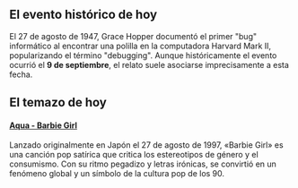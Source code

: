 ## El evento histórico de hoy
El 27 de agosto de 1947, Grace Hopper documentó el primer "bug" informático al encontrar una polilla en la computadora Harvard Mark II, popularizando el término "debugging". Aunque históricamente el evento ocurrió el **9 de septiembre**, el relato suele asociarse imprecisamente a esta fecha.

## El temazo de hoy
#### [Aqua - Barbie Girl](https://www.youtube.com/watch?v=ZyhrYis509A)
Lanzado originalmente en Japón el 27 de agosto de 1997, «Barbie Girl» es una canción pop satírica que critica los estereotipos de género y el consumismo. Con su ritmo pegadizo y letras irónicas, se convirtió en un fenómeno global y un símbolo de la cultura pop de los 90.

